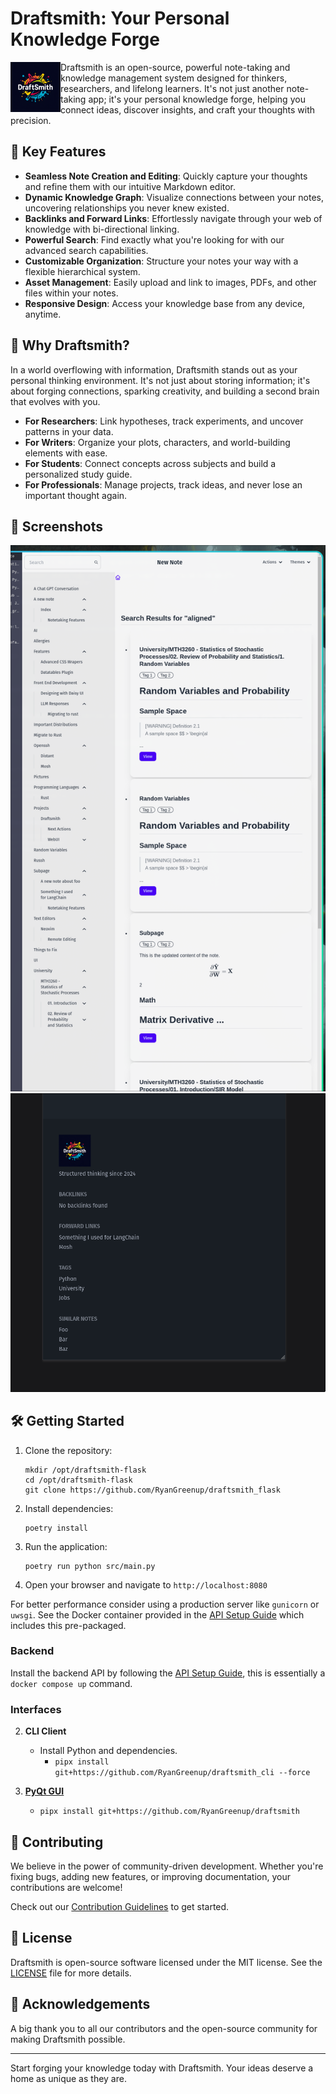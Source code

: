 # Draftsmith: Your Personal Knowledge Forge


<p><img src="./src/static/media/logo.png" style="float: left; width: 80px" /></p>



Draftsmith is an open-source, powerful note-taking and knowledge management system designed for thinkers, researchers, and lifelong learners. It's not just another note-taking app; it's your personal knowledge forge, helping you connect ideas, discover insights, and craft your thoughts with precision.

## 🌟 Key Features

- **Seamless Note Creation and Editing**: Quickly capture your thoughts and refine them with our intuitive Markdown editor.
- **Dynamic Knowledge Graph**: Visualize connections between your notes, uncovering relationships you never knew existed.
- **Backlinks and Forward Links**: Effortlessly navigate through your web of knowledge with bi-directional linking.
- **Powerful Search**: Find exactly what you're looking for with our advanced search capabilities.
- **Customizable Organization**: Structure your notes your way with a flexible hierarchical system.
- **Asset Management**: Easily upload and link to images, PDFs, and other files within your notes.
- **Responsive Design**: Access your knowledge base from any device, anytime.

## 🚀 Why Draftsmith?

In a world overflowing with information, Draftsmith stands out as your personal thinking environment. It's not just about storing information; it's about forging connections, sparking creativity, and building a second brain that evolves with you.

- **For Researchers**: Link hypotheses, track experiments, and uncover patterns in your data.
- **For Writers**: Organize your plots, characters, and world-building elements with ease.
- **For Students**: Connect concepts across subjects and build a personalized study guide.
- **For Professionals**: Manage projects, track ideas, and never lose an important thought again.

## 📸 Screenshots

![Draftsmith Screenshot](./media/1.png)
![Draftsmith Screenshot](./media/2.png)


## 🛠 Getting Started

1. Clone the repository:
   ```
   mkdir /opt/draftsmith-flask
   cd /opt/draftsmith-flask
   git clone https://github.com/RyanGreenup/draftsmith_flask

   ```
2. Install dependencies:
   ```
   poetry install
   ```
3. Run the application:
   ```
   poetry run python src/main.py
   ```
4. Open your browser and navigate to `http://localhost:8080`

For better performance consider using a production server like `gunicorn` or `uwsgi`. See the Docker container provided in the [API Setup Guide](https://ryangreenup.github.io/draftsmith_api/installation.html) which includes this pre-packaged.

### Backend

Install the backend API by following the [API Setup Guide](https://ryangreenup.github.io/draftsmith_api/installation.html), this is essentially a `docker compose up` command.

### Interfaces

2. **CLI Client**
   - Install Python and dependencies.
       - `pipx install git+https://github.com/RyanGreenup/draftsmith_cli --force`

3. [**PyQt GUI**](https://github.com/RyanGreenup/draftsmith)
   - `pipx install git+https://github.com/RyanGreenup/draftsmith`

## 🤝 Contributing

We believe in the power of community-driven development. Whether you're fixing bugs, adding new features, or improving documentation, your contributions are welcome!

Check out our [Contribution Guidelines](CONTRIBUTING.md) to get started.

## 📜 License

Draftsmith is open-source software licensed under the MIT license. See the [LICENSE](LICENSE) file for more details.

## 🙏 Acknowledgements

A big thank you to all our contributors and the open-source community for making Draftsmith possible.

---

Start forging your knowledge today with Draftsmith. Your ideas deserve a home as unique as they are.
